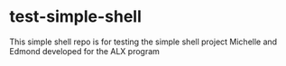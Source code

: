# test-simple-shell

This simple shell repo is for testing the simple shell project Michelle and Edmond developed for the ALX program
